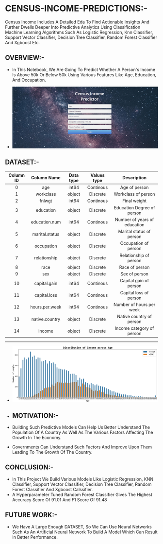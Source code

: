 # CENSUS-INCOME-PREDICTIONS:-
Census Income Includes A Detailed Eda To Find Actionable Insights And Further Dwells Deeper Into Predictive Analytics Using Classification  Machine Learning Algorithms Such As Logistic Regression, Knn Classifier, Support Vector Classifier, Decision Tree Classifier, Random Forest Classifier And Xgboost Etc.


## OVERVIEW:-
- In This Notebook, We Are Going To Predict Whether A Person's Income Is Above 50k Or Below 50k Using Various Features Like Age, Education, And Occupation.

- ![](DATASET/WebApp.gif)
  

## DATASET:-

| Column ID |   Column Name  | Data type | Values type |          Description         |
|:---------:|:--------------:|:---------:|:-----------:|:----------------------------:|
|     0     |       age      |   int64   |  Continous  |         Age of person        |
|     1     |    workclass   |   object  |   Discrete  |      Workclass of person     |
|     2     |     fnlwgt     |   int64   |  Continous  |         Final weight         |
|     3     |    education   |   object  |   Discrete  |  Education Degree of person  |
|     4     |  education.num |   int64   |  Continous  | Number of years of education |
|     5     | marital.status |   object  |   Discrete  |   Marital status of person   |
|     6     |   occupation   |   object  |   Discrete  |     Occupation of person     |
|     7     |  relationship  |   object  |   Discrete  |    Relationship of person    |
|     8     |      race      |   object  |   Discrete  |        Race of person        |
|     9     |       sex      |   object  |   Discrete  |         Sex of person        |
|     10    |  capital.gain  |   int64   |  Continous  |    Capital gain of person    |
|     11    |  capital.loss  |   int64   |  Continous  |    Capital loss of person    |
|     12    | hours.per.week |   int64   |  Continous  |   Number of hours per week   |
|     13    | native.country |   object  |   Discrete  |   Native country of person   |
|     14    |     income     |   object  |   Discrete  |   Income category of person  |

----

- ![](DATASET/plot.png)

- ## MOTIVATION:-
- Building Such Predictive Models Can Help Us Better Understand The Population Of A Country As Well As The Various Factors Affecting The Growth In The Economy.
- Governments Can Understand Such Factors And Improve Upon Them Leading To The Growth Of The Country.

## CONCLUSION:-
- In This Project We Build Various Models Like Logistic Regression, KNN Classifier, Support Vector Classifier, Decision Tree Classifier, Random Forest Classifier And Xgboost Calssifier.
- A Hyperparameter Tuned Random Forest Classifier Gives The Highest Accuracy Score Of 91.01 And F1 Score Of 91.48

## FUTURE WORK:-
- We Have A Large Enough DATASET, So We Can Use Neural Networks Such As An Artificial Neural Network To Build A Model Which Can Result In Better Performance.

